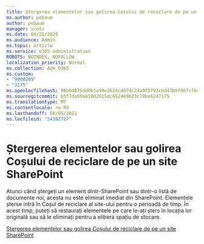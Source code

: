 ```yaml
---
title: Ștergerea elementelor sau golirea Coșului de reciclare de pe un site SharePoint
ms.author: pebaum
author: pebaum
manager: scotv
ms.date: 04/21/2020
ms.audience: Admin
ms.topic: article
ms.service: o365-administration
ROBOTS: NOINDEX, NOFOLLOW
localization_priority: Normal
ms.collection: Adm_O365
ms.custom:
- "9000209"
- "3175"
ms.openlocfilehash: 98b04875dd0b1a99e2624cd07dc24a9f5f93cbd43b9f087cfbd9709b39b3c5ff
ms.sourcegitcommit: b5f7da89a650d2915dc652449623c78be6247175
ms.translationtype: MT
ms.contentlocale: ro-RO
ms.lasthandoff: 08/05/2021
ms.locfileid: "54102727"
---
```

# <a name="delete-items-or-empty-the-recycle-bin-of-a-sharepoint-site"></a>Ștergerea elementelor sau golirea Coșului de reciclare de pe un site SharePoint 

Atunci când ștergeți un element dintr-SharePoint sau dintr-o listă de documente noi, acesta nu este eliminat imediat din SharePoint. Elementele șterse intră în Coșul de reciclare al site-ului pentru o perioadă de timp. În acest timp, puteți să restaurați elementele pe care le-ați șters în locația lor originală sau să le eliminați pentru a elibera spațiu de stocare.

[Ștergerea elementelor sau golirea Coșului de reciclare de pe un site SharePoint](https://support.office.com/article/2e713599-d13e-40d6-96dc-66f0a366f74e)
